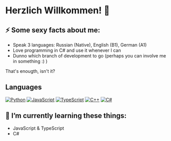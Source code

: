 # Herzlich Willkommen! 👋

## ⚡ Some sexy facts about me:
* Speak 3 languages: Russian (Native), English (B1), German (A1)
* Love programming in C# and use it whenever I can
* Dunno which branch of development to go (perhaps you can involve me in something :) )

That's enougth, isn't it?

## Languages
[![Python](https://img.shields.io/badge/python-black?style=for-the-badge&logo=python)](https://github.com/Kohaikaa)
[![JavaScript](https://img.shields.io/badge/javascript-black?style=for-the-badge&logo=javascript)](https://github.com/Kohaikaa)
[![TypeScript](https://img.shields.io/badge/typescript-black?style=for-the-badge&logo=typescript)](https://github.com/Kohaikaa)
[![C++](https://img.shields.io/badge/c++-black?style=for-the-badge&logo=cplusplus)](https://github.com/Kohaikaa)
[![C#](https://img.shields.io/badge/csharp-black?style=for-the-badge&logo=csharp)](https://github.com/Kohaikaa)

## 🌱 I’m currently learning these things:
* JavaScript & TypeScript
* C#
